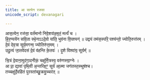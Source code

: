 ```yaml
---
title: आ सत्येन रजसा
unicode_script: devanagari

---
```


आस॒त्येन॒ रज॑सा॒ वर्त॑मानो निवे॒शय॑न्न॒मृतं॒ मर्त्यं॑ च ।  
हि॒र॒ण्यये॑न सवि॒ता रथे॒नाऽऽदे॒वो या॑ति॒ भुव॑ना वि॒पश्यन्॑ ॥ 
उद्वयं तम॑स॒स्परि॒ पश्य॑न्तो॒ ज्योति॒रुत्त॑रम् ।  
दे॒वं देव॒त्रा सूर्य॒मगन्म॒ ज्योतिरु॑त्त॒मम् ।  
उदु॒त्यं जा॒तवे॑दसं दे॒वं व॑हन्ति के॒तवः॑ । दृ॒शे विश्वा॑य॒ सूर्यम्॑॑॑  ॥

चि॒त्रं दे॒वाना॒मुद॑गा॒दनीकं॒ चक्षु॑र्मि॒त्रस्य॒ वरु॑णस्या॒ग्नेः ।  
आ प्रा॒ द्यावा॑ पृथि॒वी अ॒न्तरिक्ष॒ꣳ॒ सूर्य॑ आ॒त्मा जग॑तस्त॒स्थुष॑श्च।  
तच्चक्षु॑र्दे॒वहि॑तं पुरस्ता॑च्छु॒क्रमु॒च्चर॑त् ॥